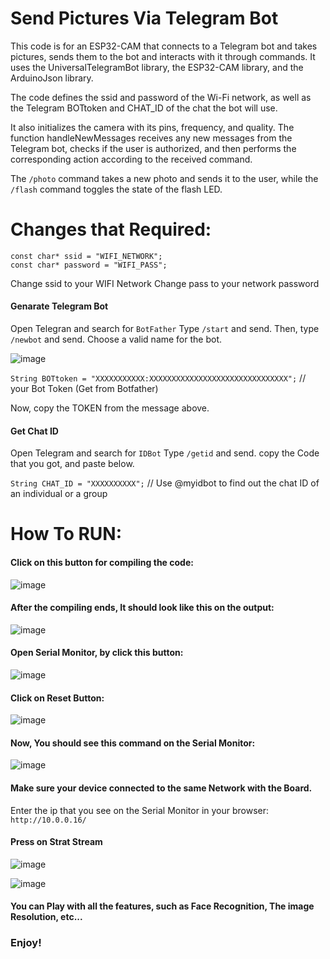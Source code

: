 # Send Pictures Via Telegram Bot
This code is for an ESP32-CAM that connects to a Telegram bot and takes pictures, sends them to the bot and interacts with it through commands. It uses the UniversalTelegramBot library, the ESP32-CAM library, and the ArduinoJson library.

The code defines the ssid and password of the Wi-Fi network, as well as the Telegram BOTtoken and CHAT_ID of the chat the bot will use.

It also initializes the camera with its pins, frequency, and quality. The function handleNewMessages receives any new messages from the Telegram bot, checks if the user is authorized, and then performs the corresponding action according to the received command. 

The `/photo` command takes a new photo and sends it to the user, while the `/flash` command toggles the state of the flash LED.

# Changes that Required:

`const char* ssid = "WIFI_NETWORK";` <br>
`const char* password = "WIFI_PASS";` <br>

Change ssid to your WIFI Network
Change pass to your network password

#### Genarate Telegram Bot

Open Telegran and search for `BotFather`
Type `/start` and send. Then, type `/newbot` and send. Choose a valid name for the bot.

![image](https://github.com/bargoldenberg/New_Space_EDU_SATALLITE/assets/76903853/feb4cac3-7e7a-42b9-81d0-040caa67ba44)

`String BOTtoken = "XXXXXXXXXXX:XXXXXXXXXXXXXXXXXXXXXXXXXXXXXXX";` // your Bot Token (Get from Botfather)

Now, copy the TOKEN from the message above.

#### Get Chat ID

Open Telegram and search for `IDBot`
Type `/getid` and send.
copy the Code that you got, and paste below.

`String CHAT_ID = "XXXXXXXXXX";` // Use @myidbot to find out the chat ID of an individual or a group

# How To RUN:

#### Click on this button for compiling the code:  <br>
![image](https://user-images.githubusercontent.com/76903853/236200840-fb242ca4-5ba9-4a60-b0c9-c165ff2ba3b9.png)

#### After the compiling ends, It should look like this on the output: <br>
![image](https://user-images.githubusercontent.com/76903853/236426487-aeec3cf7-5e4e-4b1d-9fb7-75d3e2d3b64d.png)

#### Open Serial Monitor, by click this button: <br>
![image](https://user-images.githubusercontent.com/76903853/236426240-da57971c-684e-4442-b519-90536e79bc6d.png)

#### Click on Reset Button: <br>
![image](https://user-images.githubusercontent.com/76903853/236427674-db04422e-c951-467c-84fc-641df776c93b.png)

#### Now, You should see this command on the Serial Monitor:
![image](https://user-images.githubusercontent.com/76903853/236430751-109a958c-413b-42f9-9ca7-834c57c4031c.png)

#### Make sure your device connected to the same Network with the Board.
Enter the ip that you see on the Serial Monitor in your browser: `http://10.0.0.16/`

#### Press on Strat Stream
![image](https://user-images.githubusercontent.com/76903853/236431559-48110ba3-eb25-4520-9916-36ab9d624e00.png)

![image](https://user-images.githubusercontent.com/76903853/236431974-2ee14caa-7fb5-44fe-8f21-c6c3c9ff7eaa.png)

#### You can Play with all the features, such as Face Recognition, The image Resolution, etc...
### Enjoy!
